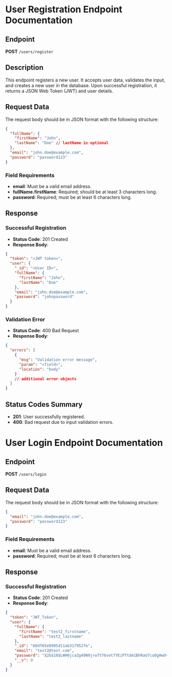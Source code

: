 # User Registration Endpoint Documentation

## Endpoint

**POST** `/users/register`

## Description

This endpoint registers a new user. It accepts user data, validates the input, and creates a new user in the database. Upon successful registration, it returns a JSON Web Token (JWT) and user details.

## Request Data

The request body should be in JSON format with the following structure:

```json
{
  "fullName": {
    "firstName": "John",
    "lastName": "Doe" // lastName is optional
  },
  "email": "john.doe@example.com",
  "password": "password123"
}
```

### Field Requirements

- **email**: Must be a valid email address.
- **fullName.firstName**: Required; should be at least 3 characters long.
- **password**: Required; must be at least 6 characters long.

## Response

### Successful Registration

- **Status Code**: 201 Created
- **Response Body**:

```json
{
  "token": "<JWT token>",
  "user": {
    "_id": "<User ID>",
    "fullName": {
      "firstName": "John",
      "lastName": "Doe"
    },
    "email": "john.doe@example.com",
    "password": "johnpassword"
  }
}
```

### Validation Error

- **Status Code**: 400 Bad Request
- **Response Body**:

```json
{
  "errors": [
    {
      "msg": "Validation error message",
      "param": "<field>",
      "location": "body"
    }
    // additional error objects
  ]
}
```

## Status Codes Summary

- **201**: User successfully registered.
- **400**: Bad request due to input validation errors.

# User Login Endpoint Documentation

## Endpoint

**POST** `/users/login`

## Request Data

The request body should be in JSON format with the following structure:

```json
{
  "email": "john.doe@example.com",
  "password": "password123"
}
```

### Field Requirements

- **email**: Must be a valid email address.
- **password**: Required; must be at least 6 characters long.

## Response

### Successful Registration

- **Status Code**: 201 Created
- **Response Body**:

```json
{
  "token": "JWT_Token",
  "user": {
    "fullName": {
      "firstName": "test2_firstname",
      "lastName": "test2_lastname"
    },
    "_id": "68df65e8995d11ab317952fe",
    "email": "test2@test.com",
    "password": "$2b$10$LWH0jcaZg49N9jrw7tf6vet7YEiPTtdm1BhRaU7coOgHwUv9vs1xG",
    "__v": 0
  }
}
```
